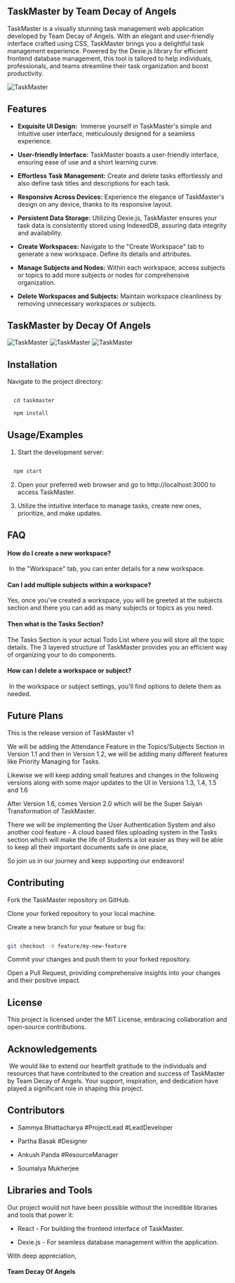   
## TaskMaster by Team Decay of Angels


TaskMaster is a visually stunning task management web application developed by Team Decay of Angels. With an elegant and user-friendly interface crafted using CSS, TaskMaster brings you a delightful task management experience. Powered by the Dexie.js library for efficient frontend database management, this tool is tailored to help individuals, professionals, and teams streamline their task organization and boost productivity.

![TaskMaster](homepage.png)
  
## Features


- **Exquisite UI Design:**  Immerse yourself in TaskMaster's simple and intuitive user interface, meticulously designed for a seamless experience.

  

- **User-friendly Interface:** TaskMaster boasts a user-friendly interface, ensuring ease of use and a short learning curve.

  

- **Effortless Task Management:** Create and delete tasks effortlessly and also define task titles and descriptions for each task.

  

- **Responsive Across Devices:** Experience the elegance of TaskMaster's design on any device, thanks to its responsive layout.

  

- **Persistent Data Storage:** Utilizing Dexie.js, TaskMaster ensures your task data is consistently stored using IndexedDB, assuring data integrity and availability.

  

- **Create Workspaces:** Navigate to the "Create Workspace" tab to generate a new workspace. Define its details and attributes.

  

- **Manage Subjects and Nodes:** Within each workspace, access subjects or topics to add more subjects or nodes for comprehensive organization.

  

- **Delete Workspaces and Subjects:** Maintain workspace cleanliness by removing unnecessary workspaces or subjects.

## TaskMaster by Decay Of Angels
![TaskMaster](Screenshot1.png)
![TaskMaster](Screenshot2.png)
![TaskMaster](Screenshot3.png)
## Installation

  
Navigate to the project directory:

  

```bash

  cd taskmaster

  npm install

```

## Usage/Examples


1. Start the development server:

```bash

  npm start

```

2. Open your preferred web browser and go to http://localhost:3000 to access TaskMaster.

3. Utilize the intuitive interface to manage tasks, create new ones, prioritize, and make updates.

## FAQ

#### How do I create a new workspace?

 In the "Workspace" tab, you can enter details for a new workspace.

  

#### Can I add multiple subjects within a workspace?

Yes, once you've created a workspace, you will be greeted at the subjects section and there you can add as many subjects or topics as you need.

  

#### Then what is the Tasks Section?

The Tasks Section is your actual Todo List where you will store all the topic details. The 3 layered structure of TaskMaster provides you an efficient way of organizing your to do components.

  

#### How can I delete a workspace or subject?

 In the workspace or subject settings, you'll find options to delete them as needed.



## Future Plans

This is the release version of TaskMaster v1 

We will be adding the Attendance Feature in the Topics/Subjects Section in Version 1.1 and then in Version 1.2, we will be adding many different features like Priority Managing for Tasks.

Likewise we will keep adding small features and changes in the following versions along with some major updates to the UI in Versions 1.3, 1.4, 1.5 and 1.6 

After Version 1.6, comes Version 2.0 which will be the Super Saiyan Transformation of TaskMaster.

There we will be implementing the User Authentication System and also another cool feature - A cloud based files uploading system in the Tasks section which will make the life of Students a lot easier as they will be able to keep all their important documents safe in one place,

So join us in our journey and keep supporting our endeavors!

## Contributing


Fork the TaskMaster repository on GitHub.

Clone your forked repository to your local machine.

Create a new branch for your feature or bug fix:

  
```bash

git checkout -b feature/my-new-feature

```

Commit your changes and push them to your forked repository.

Open a Pull Request, providing comprehensive insights into your changes and their positive impact.

  

## License

This project is licensed under the MIT License, embracing collaboration and open-source contributions.



## Acknowledgements

 We would like to extend our heartfelt gratitude to the individuals and resources that have contributed to the creation and success of TaskMaster by Team Decay of Angels. Your support, inspiration, and dedication have played a significant role in shaping this project.


## Contributors

  
- Sammya Bhattacharya  #ProjectLead  #LeadDeveloper

- Partha Basak #Designer

- Ankush Panda #ResourceManager

- Soumalya Mukherjee 

  

## Libraries and Tools

  
Our project would not have been possible without the incredible libraries and tools that power it:

  

- React - For building the frontend interface of TaskMaster.

- Dexie.js - For seamless database management within the application.

  
With deep appreciation,
#### Team Decay Of Angels